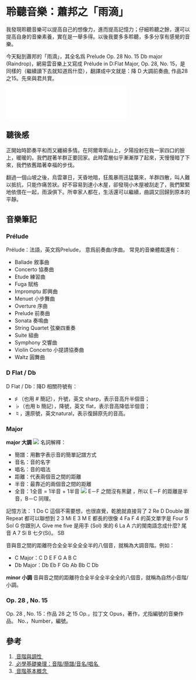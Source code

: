 # 聆聽音樂：蕭邦之「雨滴」

我發現聆聽音樂可以提高自己的想像力，進而提高記憶力；仔細聆聽之餘，還可以提高自身的音樂素養，實在是一舉多得。以後我要多多聆聽，多多分享有感覺的音樂。

今天點到蕭邦的「雨滴」，其全名爲 Prelude Op. 28 No. 15 Db major (Raindrop)，網易雲音樂上又寫成 Prélude in D:Flat Major, Op. 28, No. 15，是同樣的（繼續讀下去就知道爲什麼），翻譯成中文就是：降 D 大調前奏曲, 作品28之15。先來與君共賞。

<iframe frameborder="no" border="0" marginwidth="0" marginheight="0" width=330 height=86 src="//music.163.com/outchain/player?type=2&id=554424111&auto=1&height=66"></iframe>

## 聽後感

正開始時節奏平和而又纏綿多情。在阿爾卑斯山上，夕陽投射在我一家四口的臉上，暖暖的。我們趕著羊群正要回家。此時雲層似乎漸漸厚了起來，天慢慢暗了下來，我們依舊踏著幸福的步伐。

翻過一個山坡之後，烏雲罩日，天昏地暗，狂風暴雨迅猛襲來，羊群四散，叫人難以抵抗，只能作痛苦狀。好不容易到達小木屋，卻發現小木屋被刮走了，我們緊緊地依偎在一起，雨淚俱下。所幸家人都在，生活還可以繼續，曲調又回歸到原本的平靜。

## 音樂筆記

### Prélude
Prélude：法語，英文爲Prelude， 意爲前奏曲/序曲。
常見的音樂體裁還有：
- Ballade 敘事曲
- Concerto 協奏曲
- Etude 練習曲
- Fuga 賦格
- Impromptu 即興曲
- Menuet 小步舞曲
- Overture 序曲
- Prelude 前奏曲
- Sonata 奏鳴曲
- String Quartet 弦樂四重奏
- Suite 組曲
- Symphony 交響曲
- Violin Concerto 小提請協奏曲
- Waltz 圓舞曲

### D Flat / Db
D Flat / Db：降D
相關符號有：
-  ♯ （也用 # 簡記），升號，英文 sharp，表示音高升半個音；
- ♭（也用 b 簡記），降號，英文 flat，表示音高降低半個音；
- ♮，還原號，英文natural，表示復歸原先的音高。

### Major
**major 大調**
![](cdefgab.jpg)
名詞解釋：
- 簡譜：用數字表示音的簡單記譜方式
- 音名：音的名字
- 唱名：音的唱法
- 距離：代表兩個音之間的距離
- 半音：最靠近的兩個音之間的距離
- 全音：1全音 = 1半音 + 1半音
![](piano-keys.gif)
E－F 之間沒有黑鍵 ，所以 E－F 的距離是半音，B－C 同理。

記憶方法：
1	Do	C	這個不需要想，也很直覺，乾脆就直接背了
2	Re	D	Double 跟 Repeat 都可以聯想到 2
3	Mi	E	3 M E 都長的很像
4	Fa	F	4 的英文單字是 Four
5	Sol	G	你跟別人 Give me five 是用手 (Sol) 來的
6	La	A	六的閩南語念成什麼? 尾音 A
7	Si	B	七夕(Si)。 SB

音與音之間的距離符合全全半全全全半的八個音，就稱為大調音階。例如：
- C Major：C D E F G A B C
- Db Major：Db Eb F Gb Ab Bb C Db

**minor 小調**
音與音之間的距離符合全半全全半全全的八個音，就稱為自然小音階/小調。

### Op. 28 , No. 15
Op. 28 , No. 15：作品 28 之 15
Op.，拉丁文 Opus，著作，尤指編號的音樂作品。
No.，Number，編號。

## 參考
1. [ 音階與調性 ](http://www.dancepiano.com/scalechar.aspx "音階與調性")
2. [ 必學基礎樂理：音階/簡譜/音名/唱名 ](https://www.guitar.com.tw/basic-music-theory/ "必學基礎樂理：音階/簡譜/音名/唱名")
3. [ 音階基本概念 ](http://www.rexchow.com/students/theory/music_theory_01_basic_concept_on_scales.pdf "音階基本概念")


